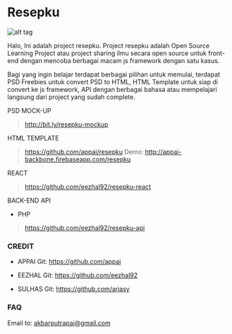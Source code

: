 # Resepku 

![alt tag](https://d13yacurqjgara.cloudfront.net/users/332417/screenshots/2779486/resepku.jpg)

Halo, Ini adalah project resepku.
Project resepku adalah Open Source Learning Project atau project sharing ilmu secara open source untuk front-end dengan mencoba berbagai macam js framework dengan satu kasus.

Bagi yang ingin belajar terdapat berbagai pilihan untuk memulai, terdapat PSD Freebies untuk convert PSD to HTML, HTML Template untuk siap di convert ke js framework, API dengan berbagai bahasa atau mempelajari langsung dari project yang sudah complete.

PSD MOCK-UP
> http://bit.ly/resepku-mockup

HTML TEMPLATE
> https://github.com/appai/resepku
> Demo: http://appai-backbone.firebaseapp.com/resepku

REACT
> https://github.com/eezhal92/resepku-react 

BACK-END API
- PHP 
> https://github.com/eezhal92/resepku-api


### CREDIT
- APPAI
Git: https://github.com/appai

- EEZHAL
Git: https://github.com/eezhal92

- SULHAS
Git: https://github.com/ariasy

### FAQ
Email to: akbarputrapai@gmail.com
